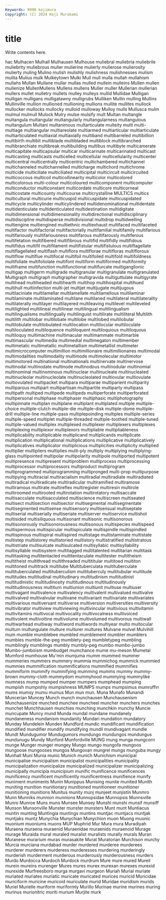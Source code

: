 ```yaml
---
Keywords: 9998 kojimura
Copyright: (C) 2024 Koji Murakami
---
```


# title

Write contents here.



hac Mulhacen Mulhall
Mulhausen Mulhouse muliebral muliebria muliebrile muliebrity muliebrous mulier mulierine mulierly
mulierose mulierosity mulierty muling Mulino mulish mulishly mulishness mulishnesses mulism
mulita Mulius mulk Mulkeytown Mulki Mull mull mulla mullah mullahism
mullahs Mullan Mullane mullar mullas mulled mullein mulleins Mullen mullen
mullenize MullenMullens Mullens mullens Muller muller Mullerian mullerian mullers mullet
mulletry mullets mulley mulleys mullid Mullidae Mulligan mulligan mulligans mulligatawny
mulligrubs Mulliken Mullin mulling Mullins Mullinville mullion mullioned mullioning mullions
mullite mullites mullock mullocker mullocks mullocky mulloid mulloway Mulloy mulls
Mullusca mulm mulmul mulmull Mulock Mulry mulse mulsify mult Multan
multangle multangula multangular multangularly multangularness multangulous multangulum Multani multanimous multarticulate
multeity multi multi- multiage multiangular multiareolate multiarmed multiarticular multiarticulate multiarticulated
multiaxial multiaxially multiband multibarreled multibillion multibirth multibit multiblade multibladed multiblock
multibranched multibranchiate multibreak multibuilding multibus multibyte multicamerate multicapitate multicapsular multicar
multicarinate multicarinated multicast multicasting multicasts multicelled multicellular multicellularity multicenter multicentral
multicentrally multicentric multichambered multichannel multichanneled multichannelled multicharge multichord multichrome multicide
multiciliate multiciliated multicipital multicircuit multicircuited multicoccous multicoil multicollinearity multicolor multicolored
multicolorous multi-colour multicoloured multicomponent multicomputer multiconductor multiconstant multicordate multicore multicorneal
multicostate multicounty multicourse multicrystalline MULTICS multics multicultural multicurie multicuspid multicuspidate
multicuspidated multicycle multicylinder multicylindered multidenominational multidentate multidenticulate multidenticulated multidestination multidigitate
multidimensional multidimensionality multidirectional multidisciplinary multidiscipline multidisperse multidivisional multidrop multidwelling multiengine
multiengined multiethnic multiexhaust multifaced multifaceted multifactor multifactorial multifactorially multifamilial multifamily
multifarious multifariously multifariousness multifarous multifarously multiferous multifetation multifibered multifibrous multifid
multifidly multifidous multifidus multifil multifilament multifistular multifistulous multiflagellate multiflagellated multiflash
multiflora multiflorae multifloras multiflorous multiflow multiflue multifocal multifoil multifoiled multifold
multifoldness multifoliate multifoliolate multifont multiform multiformed multiformity multiframe multifunction multifunctional
multifurcate multiganglionic multigap multigerm multigrade multigranular multigranulate multigranulated Multigraph multigraph
multigrapher multigravida multiguttulate multigyrate multihead multiheaded multihearth multihop multihospital multihued
multihull multiinfection multi-jet multijet multijugate multijugous multilaciniate multilamellar multilamellate multilamellous
multilaminar multilaminate multilaminated multilane multilaned multilateral multilaterality multilaterally multilayer multilayered
multileaving multilevel multileveled multilighted multilineal multilinear multilingual multilingualism multilingualisms multilingually
multilinguist multilirate multiliteral Multilith multilith multilobar multilobate multilobe multilobed multilobular
multilobulate multilobulated multilocation multilocular multiloculate multiloculated multiloquence multiloquent multiloquious multiloquous
multiloquy multimachine multimacular multimammate multimarble multimascular multimedia multimedial multimegaton multimember
multimetalic multimetallic multimetallism multimetallist multimeter multimicrocomputer multimillion multimillionaire multimillionaires multimodal
multimodalities multimodality multimode multimolecular multimotor multimotored multinational multinationals multinervate multinervose
multinodal multinodate multinode multinodous multinodular multinomial multinominal multinominous multinuclear multinucleate
multinucleated multinucleolar multinucleolate multinucleolated multiovular multiovulate multiovulated multipacket multipara multiparae
multiparient multiparity multiparous multipart multipartisan multipartite multiparty multipass multipath multiped
multipede multipeds multiperforate multiperforated multipersonal multiphase multiphaser multiphasic multiphotography multipinnate
multiplan multiplane multiplant multiplated multiple multiple-choice multiple-clutch multiple-die multiple-disk multiple-dome
multiple-drill multiple-line multiple-pass multiplepoinding multiples multiple-series multiple-speed multiplet multiple-threaded multiple-toothed
multiple-tuned multiple-valued multiplex multiplexed multiplexer multiplexers multiplexes multiplexing multiplexor multiplexors
multipliable multipliableness multiplicability multiplicable multiplicand multiplicands multiplicate multiplication multiplicational multiplications
multiplicative multiplicatively multiplicatives multiplicator multiplicious multiplicities multiplicity multiplied multiplier multipliers
multiplies multi-ply multiply multiplying multiplying-glass multipointed multipolar multipolarity multipole multiported
multipotent multipresence multipresent multiproblem multiprocess multiprocessing multiprocessor multiprocessors multiproduct multiprogram
multiprogrammed multiprogramming multipronged multi-prop multipurpose multipying multiracial multiracialism multiradial multiradiate
multiradiated multiradical multiradicate multiradicular multiramified multiramose multiramous multirate multireflex multiregister
multiresin multirole multiroomed multirooted multirotation multirotatory multisaccate multisacculate multisacculated multiscience
multiscreen multiseated multisect multisection multisector multisegmental multisegmentate multisegmented multisense multisensory
multisensual multiseptate multiserial multiserially multiseriate multiserver multiservice multishot multisided multisiliquous
multisonant multisonic multisonorous multisonorously multisonorousness multisonous multispecies multispeed multispermous multispicular
multispiculate multispindle multispindled multispinous multispiral multispired multistage multistaminate multistate multistep
multistorey multistoried multistory multistratified multistratous multistriate multisulcate multisulcated multisyllabic multisyllability
multisyllable multisystem multitagged multitalented multitarian multitask multitasking multitentacled multitentaculate multitester
multitheism multitheist multithread multithreaded multititular multitoed multiton multitoned multitrack multitube
Multituberculata multituberculate multituberculated multituberculism multituberculy multitubular multitude multitudes multitudinal multitudinary
multitudinism multitudinist multitudinistic multitudinosity multitudinous multitudinously multitudinousness multiturn multiunion multiunit
multiuse multiuser multivagant multivalence multivalency multivalent multivalued multivalve multivalved multivalvular
multivane multivariant multivariate multivariates multivarious multiversant multiverse multiversion multiversities multiversity
multivibrator multiview multiviewing multivincular multivious multivitamin multivitamins multivocal multivocality multivocalness
multivoiced multivolent multivoltine multivolume multivolumed multivorous multiwall multiwarhead multiway multiword
multiwords multiyear multo multocular multum multungulate multure multurer multures Mulvane
mulvel Mulvihill mum mumble mumblebee mumbled mumblement mumbler mumblers mumbles
mumble-the-peg mumblety-peg mumbletypeg mumbling mumblingly mumblings mumbly mumbly-peg mumbo mumbo-jumbo
Mumbo-jumboism mumbudget mumchance mume mu-meson Mumetal Mumford mumhouse Mu'min mumjuma
mumm mummed mummer mummeries mummers mummery mummia mummichog mummick mummied
mummies mummification mummifications mummified mummifies mummiform mummify mummifying mumming mumms
mummy mummy-brown mummy-cloth mummydom mummyhood mummying mummylike mumness mump mumped
mumper mumpers mumphead mumping mumpish mumpishly mumpishness MUMPS mumps mumpsimus
mumruffin mums mumsy mumu mumus Mun mun mun. Muna Munafo
Munandi Muncerian Muncey Munch munch munchausen Munchausenism Munchausenize munched munchee
muncheel muncher munchers munches munchet Munchhausen munchies munching munchkin munchy
Muncie muncupate Muncy mund Munda mundal mundane mundanely mundaneness mundanism
mundanity Mundari mundation mundatory Munday Mundelein Munden Mundford mundic mundificant
mundification mundified mundifier mundify mundifying mundil mundivagant mundle Mundt Mundugumor
Mundugumors mundungo mundungos mundungus mundunugu Mundy Munford Munfordville MUNG mung
munga mungcorn munge Munger munger mungey Mungo mungo mungofa mungoos
mungoose mungooses mungos Mungovan mungrel mungs munguba mungy Munhall Muni
Munia munic Munich munich Munichism municipal municipalise municipalism municipalist municipalities
municipality municipalization municipalize municipalized municipalizer municipalizing municipally municipia municipium munific
munificence munificences munificency munificent munificently munificentness munifience munify muniment muniments
Munin Munippus Munising munite munited Munith muniting munition munitionary munitioned
munitioneer munitioner munitioning munitions Munitus munity munj munjeet munjistin Munmro
Munn Munniks munnion munnions Munnopsidae Munnopsis Munnsville Munro Munroe Muns
muns Munsee Munsey Munshi munshi munsif munsiff Munson Munsonville Munster
munster munsters Munt munt Muntiacus muntin munting Muntingia muntings muntins
muntjac muntjacs muntjak muntjaks muntz Munychia Munychian Munychion muon Muong
muonic muonium muoniums muons MUP Muphrid Mur Mura mura Muradiyah
Muraena muraena muraenid Muraenidae muraenids muraenoid Murage murage Muraida mural
muraled muralist muralists murally murals Muran Muranese murarium muras murasakite
Murat Muratorian Murchison murchy Murcia murciana murdabad murder murdered murderee
murderees murderer murderers murderess murderesses murdering murderingly murderish murderment murderous
murderously murderousness murders Murdo Murdocca Murdoch Murdock murdrum Mure mure
mured Mureil murein mureins murenger Mures mures murex murexan murexes
murexid murexide Murfreesboro murga murgavi murgeon Muriah Murial muriate muriated
muriates muriatic muricate muricated murices muricid Muricidae muriciform muricine muricoid
muriculate murid Muridae muridism murids Muriel Murielle muriform muriformly Murillo
Murinae murine murines muring murinus murionitric muriti murium Murjite murk
